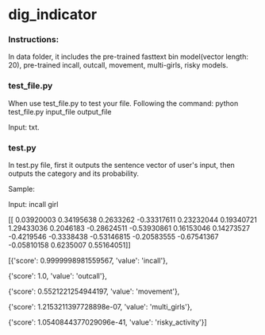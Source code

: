 # dig_indicator

### Instructions:

In data folder, it includes the pre-trained fasttext bin model(vector length: 20), pre-trained incall, outcall, movement, multi-girls, risky models.

### test_file.py

When use test_file.py to test your file. Following the command: python test_file.py input_file output_file

Input: txt.


### test.py

In test.py file, first it outputs the sentence vector of user's input, then outputs the category and its probability.

Sample:

Input: incall girl

[[ 0.03920003  0.34195638  0.2633262  -0.33317611  0.23232044  0.19340721
   1.29433036  0.2046183  -0.28624511 -0.53930861  0.16153046  0.14273527
  -0.4219546  -0.3338438  -0.53146815 -0.20583555 -0.67541367 -0.05810158
   0.6235007   0.55164051]]
   
[{'score': 0.9999998981559567, 'value': 'incall'},

{'score': 1.0, 'value': 'outcall'}, 

{'score': 0.5521221254944197, 'value': 'movement'}, 

{'score': 1.2153211397728898e-07, 'value': 'multi_girls'}, 

{'score': 1.0540844377029096e-41, 'value': 'risky_activity'}]

